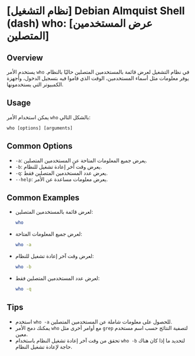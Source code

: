 # [نظام التشغيل] Debian Almquist Shell (dash) who: [عرض المستخدمين المتصلين]

## Overview
يستخدم الأمر `who` في نظام التشغيل لعرض قائمة بالمستخدمين المتصلين حاليًا بالنظام. يوفر معلومات مثل أسماء المستخدمين، الوقت الذي قاموا فيه بتسجيل الدخول، وأجهزة الكمبيوتر التي يستخدمونها.

## Usage
يمكن استخدام الأمر `who` بالشكل التالي:
```
who [options] [arguments]
```

## Common Options
- `-a`: يعرض جميع المعلومات المتاحة عن المستخدمين المتصلين.
- `-b`: يعرض وقت آخر إعادة تشغيل للنظام.
- `-q`: يعرض عدد المستخدمين المتصلين فقط.
- `--help`: يعرض معلومات مساعدة عن الأمر.

## Common Examples
- لعرض قائمة بالمستخدمين المتصلين:
  ```bash
  who
  ```

- لعرض جميع المعلومات المتاحة:
  ```bash
  who -a
  ```

- لعرض وقت آخر إعادة تشغيل للنظام:
  ```bash
  who -b
  ```

- لعرض عدد المستخدمين المتصلين فقط:
  ```bash
  who -q
  ```

## Tips
- استخدم `who -a` للحصول على معلومات شاملة عن المستخدمين المتصلين.
- يمكنك دمج الأمر `who` مع أوامر أخرى مثل `grep` لتصفية النتائج حسب اسم مستخدم معين.
- تحقق من وقت آخر إعادة تشغيل النظام باستخدام `who -b` لتحديد ما إذا كان هناك حاجة لإعادة تشغيل النظام.